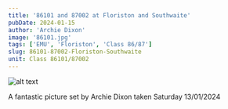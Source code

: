 ```yaml
---
title: '86101 and 87002 at Floriston and Southwaite'
pubDate: 2024-01-15
author: 'Archie Dixon'
image: '86101.jpg'
tags: ['EMU', 'Floriston', 'Class 86/87']
slug: 86101-87002-Floriston-Southwaite
unit: Class 86101/87002
---
```


![alt text](https://www.cognitoforms.com/forms/public/file?id=F-liu4I6LboYa802!ej0iI7u&ct=image%2Fjpeg&at=0)

A fantastic picture set by Archie Dixon taken Saturday 13/01/2024 


